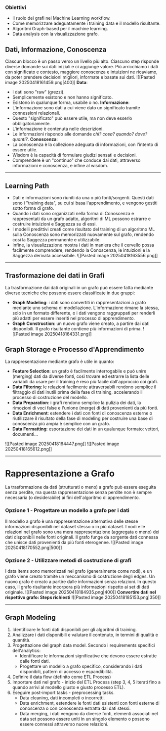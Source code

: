 ### Obiettivi
- Il ruolo dei grafi nel Machine Learning workflow.
- Come memorizzare adeguatamente i training data e il modello risultante.
- Algoritmi Graph-based per il machine learning.
- Data analysis con la visualizzazione grafo.
## Dati, Informazione, Conoscenza
Ciascun blocco è un passo verso un livello più alto. Ciascuno step risponde diverse domande sui dati iniziali e ci aggiunge valore. Più arricchiamo i dati con significato e contesto, maggiore conoscenza e intuizioni ne ricaviamo, da poter prendere decisioni migliori, informate e basate sui dati.
![[Pasted image 20250418161459.png|400]]
**Data**:
- I dati sono "raw" (grezzi).
- Semplicemente esistono e non hanno significato.
- Esistono in qualunque forma, usabile o no.
**Informazione**:
- L'informazione sono dati a cui viene dato un significato tramite connessioni relazionali.
- Questo "significato" può essere utile, ma non deve esserlo obbligatoriamente.
- L'informazione è contenuta nelle descrizioni.
- Le informazioni rispondo alle domande *chi? cosa? quando? dove? quanti?*.
**Conoscenza**:
- La conoscenza è la collezione adeguata di informazioni, con l'intento di essere utile.
- Wisdom è la capacità di formulare giudizi sensati e decisioni.
- Comprendere è un "continuo" che conduce dai dati, attraverso informazioni e conoscenza, e infine al wisdom.
---
## Learning Path
- Dati e informazioni sono riuniti da una o più fonti/sorgenti. Questi dati sono i "training data", su cui si basa l'apprendimento, e vengono gestiti sotto forma di grafo.
- Quando i dati sono organizzati nella forma di Conoscenza e rappresentati da un grafo adatto, algoritmi di ML possono estrarre e costruire intuizioni e Saggezza su di essi.
- I modelli predittivi creati come risultato del training di un algoritmo ML sulla Conoscenza sono memorizzati nuovamente sul grafo, rendendo così la Saggezza permanente e utilizzabile.
- Infine, la visualizzazione mostra i dati in maniera che il cervello possa facilmente comprendere, rendendo la Conoscenza, le intuizioni e la Saggezza derivata accessibile.
![[Pasted image 20250418163556.png]]
---
## Trasformazione dei dati in Grafi
La trasformazione dai dati originali in un grafo può essere fatta mediante diverse tecniche che possono essere classificate in due gruppi:
- **Graph Modeling**: i dati sono convertiti in rappresentazioni a grafo mediante uno schema di modellazione. L'informazione rimane la stessa, solo in un formato differente, o i dati vengono raggruppati per renderli più adatti per essere inseriti nel processo di apprendimento.
- **Graph Construction**: un nuovo grafo viene creato, a partire dai dati disponibili. Il grafo risultante contiene più informazioni di prima.
![[Pasted image 20250418164331.png]]
## Graph Storage e Processo d'Apprendimento
La rappresentazione mediante grafo è utile in quanto:
- **Feature Selection**: un grafo è facilmente interrogabile e può unire (merging) dati da diverse fonti, così trovare ed estrarre la lista delle variabili da usare per il training è reso più facile dall'approccio coi grafi.
- **Data Filtering**: le relazioni facilmente attraversabili rendono semplice il filtraggio di dati inutili prima della fase di training, accelerando il processo di costruzione del modello.
- **Data Preparation**: i grafi rendono semplice la pulizia dei dati, la rimozioni di voci false e l'unione (merge) di dati provenienti da più fonti.
- **Data Enrichment**: estendere i dati con fonti di conoscenza esterne o riutilizzare il risultato della fase di modeling per costruire una base di conoscenza più ampia è semplice con un grafo.
- **Data Formatting**: esportazione dei dati in un qualunque formato: vettori, documenti...

![[Pasted image 20250418164447.png]]
![[Pasted image 20250418165612.png]]

---
# Rappresentazione a Grafo
La trasformazione da dati (strutturati o meno) a grafo può essere eseguita senza perdite, ma questa rappresentazione senza perdite non è sempre necessaria (o desiderabile) ai fini dell'algoritmo di apprendimento.
### Opzione 1 - Progettare un modello a grafo per i dati
Il modello a grafo è una rappresentazione alternativa delle stesse informazioni disponibili nel dataset stesso o in più dataset. I nodi e le relazioni nel grafo sono una mera rappresentazione (aggregata o meno) dei dati disponibili nelle fonti originali. Il grafo funge da sorgente dati connessa che unisce dati provenienti da più fonti eterogenee.
![[Pasted image 20250418170552.png|500]]
### Opzione 2 - Utilizzare metodi di costruzione di grafi
I data items sono memorizzati nel grafo (generalmente come nodi), e un grafo viene creato tramite un meccanismo di costruzione degli edges. Un nuovo grafo è creato a partire dalle informazioni senza relazioni. In questo caso, il grafo risultante incorpora più informazioni rispetto ai set di dati originale.
![[Pasted image 20250418184935.png|400]]
**Convertire dati nel rispettivo grafo: Steps richiesti**
![[Pasted image 20250418185153.png|350]]

---
## Graph Modeling
1. Identificare le fonti dati disponibili per gli algoritmi di training.
2. Analizzare i dati disponibili e valutare il contenuto, in termini di qualità e quantità.
3. Progettazione del graph data model. Secondo i requirements specifici dell'analytics:
	- Identificare le informazioni significative che devono essere estratte dalle fonti dati.
	- Progettare un modello a grafo specifico, considerando i dati disponibili, pattern di accesso e espandibilità.
4. Definire il data flow (definito come ETL Process)
5. Importare dati nel grafo - inizio del ETL Process (step 3, 4, 5 iterati fino a quando arrivi al modello giusto e giusto processo ETL).
6. Eseguire post-import tasks - preprocessing tasks.
	- Data cleaning, dati incompleti o incorretti.
	- Data enrichment, estendere le fonti dati esistenti con fonti esterne di conoscenza o con conoscenza estratta dai dati stessi.
	- Data merging, i dati vengono da diverse fonti, elementi associati nel data set possono essere uniti in un singolo elemento o possono essere connessi attraverso nuove relazioni.

